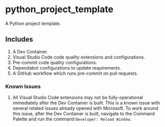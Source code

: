 # python_project_template
A Python project template.

## Includes
1. A Dev Container.
2. Visual Studio Code code quality extensions and configurations.
3. Pre-commit code quality configurations.
4. Dependabot configurations to update requirements.
5. A GitHub workflow which runs pre-commit on pull requests.

### Known Issues
1. All Visual Studio Code extensions may not be fully-operational immediately after the
Dev Container is built. This is a known issue with several related issues already
opened with Microsoft. To work around this issue, after the Dev Container is built,
navigate to the Command Palette and run the command `Developer: Reload Window`.
